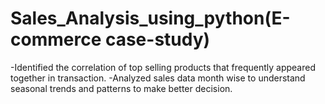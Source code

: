 # Sales_Analysis_using_python(E-commerce case-study)
-Identified the correlation of top selling products that frequently appeared together in transaction.
-Analyzed sales data month wise to understand seasonal trends and patterns to make better decision.
